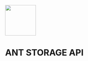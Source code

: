 <img src='https://avatars.githubusercontent.com/u/151515294?s=400&u=570f52636070e373f5c3a66128f54019cba681b0&v=4' width='100'>  

# ANT STORAGE API




